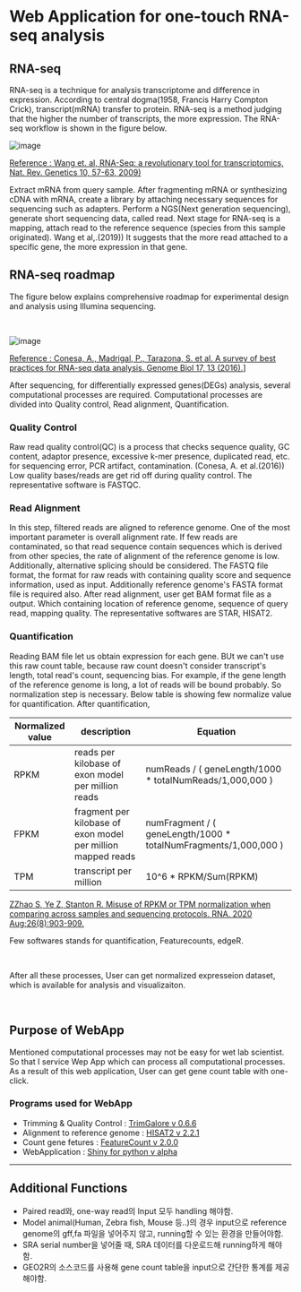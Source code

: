 # Web Application for one-touch RNA-seq analysis 
## RNA-seq 
RNA-seq is a technique for analysis transcriptome and difference in expression. According to central dogma(1958, Francis Harry Compton Crick), transcript(mRNA) transfer to protein. RNA-seq is a method judging that the higher the number of transcripts, the more expression.
The RNA-seq workflow is shown in the figure below.  

![image](https://user-images.githubusercontent.com/97942772/206076146-42bd9580-c9e9-4512-ba3e-a34089f32777.png)

[Reference : Wang et. al, RNA-Seq: a revolutionary tool for transcriptomics, Nat. Rev. Genetics 10, 57-63, 2009)](https://www.nature.com/articles/nrg2484)
 
 Extract mRNA from query sample. After fragmenting mRNA or synthesizing cDNA with mRNA, create a library by attaching necessary sequences for sequencing such as adapters. Perform a NGS(Next generation sequencing), generate short sequencing data, called read.
 Next stage for RNA-seq is a mapping, attach read to the reference sequence (species from this sample originated). Wang et al,.(2019)) It suggests that the more read attached to a specific gene, the more expression in that gene. 
 
## RNA-seq roadmap
The figure below explains comprehensive roadmap for experimental design and analysis using Illumina sequencing.

<br/>

![image](https://user-images.githubusercontent.com/97942772/206102252-0cc8748a-8050-4d07-ae91-a6a5724faeda.png)  


[Reference : Conesa, A., Madrigal, P., Tarazona, S. et al. A survey of best practices for RNA-seq data analysis. Genome Biol 17, 13 (2016).](https://genomebiology.biomedcentral.com/articles/10.1186/s13059-016-0881-8)]

After sequencing, for differentially expressed genes(DEGs) analysis, several computational processes are required. 
Computational processes are divided into Quality control, Read alignment, Quantification.
### Quality Control
Raw read quality control(QC) is a process that checks sequence quality, GC content, adaptor presence, excessive k-mer presence, duplicated read, etc. for sequencing error, PCR artifact, contamination. (Conesa, A. et al.(2016))
Low quality bases/reads are get rid off during quality control. The representative software is FASTQC.
### Read Alignment 
In this step, filtered reads are aligned to reference genome. One of the most important parameter is overall alignment rate. If few reads are contaminated, so that read sequence contain sequences which is derived from other species, the rate of alignment of the reference genome is low. Additionally, alternative splicing should be considered.
The FASTQ file format, the format for raw reads with containing quality score and sequence information, used as input. Additionally reference genome's FASTA format file is required also. After read alignment, user get BAM format file as a output. Which containing location of reference genome, sequence of query read, mapping quality. The representative softwares are STAR, HISAT2.
### Quantification
Reading BAM file let us obtain expression for each gene. BUt we can't use this raw count table, because raw count doesn't consider transcript's length, total read's count, sequencing bias. For example, if the gene length of the reference genome is long, a lot of reads will be bound probably. So normalization step is necessary. Below table is showing few normalize value for quantification. After quantification, 

|Normalized value|description|Equation|
|-|-|-|
|RPKM|reads per kilobase of exon model per million reads|numReads / ( geneLength/1000 * totalNumReads/1,000,000 )|
|FPKM|fragment per kilobase of exon model per million mapped reads|numFragment / ( geneLength/1000 * totalNumFragments/1,000,000 )|
|TPM|transcript per million|10^6 * RPKM/Sum(RPKM)|

[ZZhao S, Ye Z, Stanton R. Misuse of RPKM or TPM normalization when comparing across samples and sequencing protocols. RNA. 2020 Aug;26(8):903-909.](https://www.ncbi.nlm.nih.gov/pmc/articles/PMC7373998/)

Few softwares stands for quantification, Featurecounts, edgeR.

<br/>

After all these processes, User can get normalized expresseion dataset, which is available for analysis and visualizaiton.

<br/>

## Purpose of WebApp
Mentioned computational processes may not be easy for wet lab scientist. So that I service Wep App which can process all computational processes. As a result of this web application, User can get gene count table with one-click.
### Programs used for WebApp
 + Trimming & Quality Control : [TrimGalore v 0.6.6](https://github.com/FelixKrueger/TrimGalore)
 + Alignment to reference genome : [HISAT2 v 2.2.1](http://daehwankimlab.github.io/hisat2/)
 + Count gene fetures : [FeatureCount v 2.0.0](https://rnnh.github.io/bioinfo-notebook/docs/featureCounts.html)
 + WebApplication : [Shiny for python v alpha](https://shiny.rstudio.com/py/)


--------------------------------------------------------------
## Additional Functions
+ Paired read와, one-way read의 Input 모두 handling 해야함.
+ Model animal(Human, Zebra fish, Mouse 등..)의 경우 input으로 reference genome의 gff,fa 파일을 넣어주지 않고, running할 수 있는 환경을 만들어야함.
+ SRA serial number을 넣어줄 때, SRA 데이터를 다운로드해 running하게 해야함.
+ GEO2R의 소스코드를 사용해 gene count table을 input으로 간단한 통계를 제공해야함.

